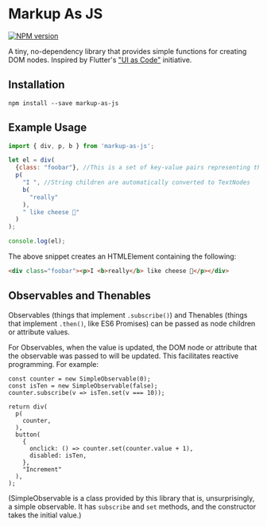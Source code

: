 # Markup As JS
[![NPM version](https://img.shields.io/npm/v/markup-as-js.svg?style=flat)](https://www.npmjs.org/package/markup-as-js)

A tiny, no-dependency library that provides simple functions for creating DOM nodes. Inspired by Flutter's ["UI as Code"](https://medium.com/dartlang/making-dart-a-better-language-for-ui-f1ccaf9f546c) initiative.

## Installation
```
npm install --save markup-as-js
```

## Example Usage
```js
import { div, p, b } from 'markup-as-js';

let el = div(
  {class: "foobar"}, //This is a set of key-value pairs representing the attributes of this node
  p(
    "I ", //String children are automatically converted to TextNodes
    b(
      "really"
    ), 
    " like cheese 🧀"
  )
);

console.log(el);
```
The above snippet creates an HTMLElement containing the following:
```html
<div class="foobar"><p>I <b>really</b> like cheese 🧀</p></div>
```

## Observables and Thenables
Observables (things that implement `.subscribe()`) and Thenables (things that implement `.then()`, like ES6 Promises) can be passed as node children or attribute values.

For Observables, when the value is updated, the DOM node or attribute that the observable was passed to will be updated. This facilitates reactive programming. For example:

```
const counter = new SimpleObservable(0);
const isTen = new SimpleObservable(false);
counter.subscribe(v => isTen.set(v === 10));

return div(
  p(
    counter,
  ),
  button(
    {
      onclick: () => counter.set(counter.value + 1),
      disabled: isTen,
    },
    "Increment"
  ),
);
```

(SimpleObservable is a class provided by this library that is, unsurprisingly, a simple observable. It has `subscribe` and `set` methods, and the constructor takes the initial value.)